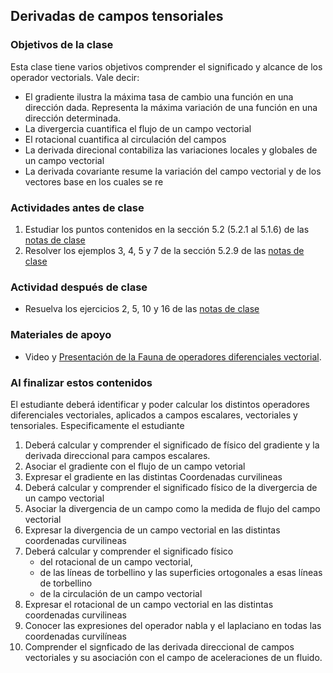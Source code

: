 ## Derivadas de campos tensoriales

### Objetivos de la clase
Esta clase tiene varios objetivos comprender el significado y alcance de los operador vectorials. Vale decir:
  - El gradiente ilustra la máxima tasa de cambio una función en una dirección dada. Representa la máxima variación de una función en una dirección determinada.
  - La divergercia cuantifica el flujo de un campo vectorial
  - El rotacional cuantifica al circulación del campos
  - La derivada direcional contabiliza las variaciones locales y globales de un campo vectorial
  - La derivada covariante resume la variación del campo vectorial y de los vectores base en los cuales se re

### Actividades **antes** de clase
1. Estudiar los puntos contenidos en la sección 5.2 (5.2.1 al 5.1.6) de las [notas de clase](https://github.com/nunezluis/MisCursos/blob/main/MisMateriales/LibrosCapitulos/VolumenUNOshort.pdf)
2. Resolver los ejemplos 3, 4, 5 y 7 de la sección 5.2.9 de las [notas de clase](https://github.com/nunezluis/MisCursos/blob/main/MisMateriales/LibrosCapitulos/VolumenUNOshort.pdf)  


### Actividad **después** de clase
+ Resuelva los ejercicios 2, 5, 10 y 16 de las [notas de clase](https://github.com/nunezluis/MisCursos/blob/main/MisMateriales/LibrosCapitulos/VolumenUNOshort.pdf)

### Materiales de apoyo
+ Video y [Presentación de la Fauna de operadores diferenciales vectorial](https://github.com/nunezluis/MisCursos/blob/main/MisMateriales/Presentaciones/5_3FaunaOperadoresVect.pdf).

### Al finalizar estos contenidos
El estudiante deberá identificar y poder calcular los distintos operadores diferenciales vectoriales, aplicados a campos escalares, vectoriales y tensoriales. Especificamente el estudiante
1. Deberá calcular y comprender el significado de físico del gradiente y la derivada direccional para campos escalares.
2. Asociar el gradiente con el flujo de un campo vetorial
3. Expresar el gradiente en las distintas Coordenadas curvilineas
4. Deberá calcular y comprender el significado físico de la divergercia de un campo vectorial
5. Asociar la divergencia de un campo como la medida de flujo del campo vectorial
6. Expresar la divergencia de un campo vectorial en las distintas coordenadas curvilineas
7. Deberá calcular y comprender el significado físico
    - del rotacional de un campo vectorial,
    - de las líneas de torbellino y las superficies ortogonales a esas líneas de torbellino
    - de la circulación de un campo vectorial
8. Expresar el rotacional de un campo vectorial en las distintas coordenadas curvilineas
9. Conocer las expresiones del operador nabla y el laplaciano en todas las coordenadas curvilíneas
10. Comprender el signficado de las derivada direccional de campos vectoriales y su asociación con el campo de aceleraciones de un fluido.
